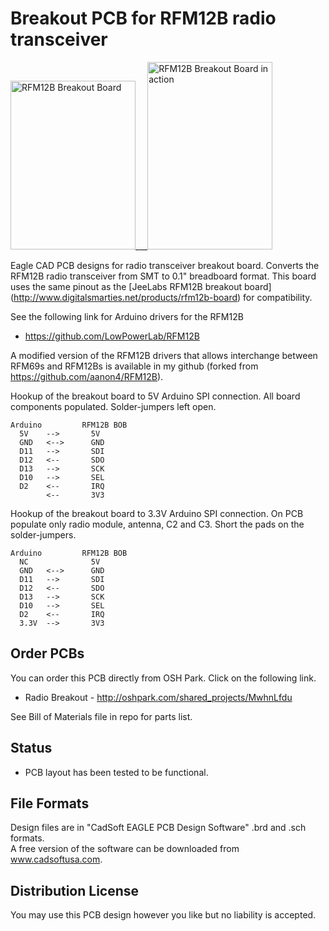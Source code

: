 # Breakout PCB for RFM12B radio transceiver 

<img src="https://raw2.github.com/uChip/RFM12B_BOB/master/RFM12B_BOB.png" alt="RFM12B Breakout Board" height="270" width="200">___<img src="https://raw2.github.com/uChip/RFM12B_BOB/master/RFM12B_BOB.jpg" alt="RFM12B Breakout Board in action" height="300" width="200">

Eagle CAD PCB designs for radio transceiver breakout board. 
Converts the RFM12B radio transceiver from SMT to 0.1" breadboard format.  This board uses the same pinout as the [JeeLabs RFM12B breakout board] (http://www.digitalsmarties.net/products/rfm12b-board) for compatibility.  

See the following link for Arduino drivers for the RFM12B  
  * https://github.com/LowPowerLab/RFM12B

A modified version of the RFM12B drivers that allows interchange between RFM69s and RFM12Bs is available in my github (forked from https://github.com/aanon4/RFM12B).

Hookup of the breakout board to 5V Arduino SPI connection.  All board components populated.  Solder-jumpers left open.  

	Arduino			RFM12B BOB  
	  5V	-->		  5V  
	  GND	<-->	  GND  
	  D11	-->		  SDI  
	  D12	<--		  SDO  
	  D13	-->		  SCK  
	  D10	-->		  SEL  
	  D2	<--		  IRQ  
	  		<--		  3V3  
 
Hookup of the breakout board to 3.3V Arduino SPI connection.  On PCB populate only radio module, antenna, C2 and C3.  Short the pads on the solder-jumpers.  

	Arduino			RFM12B BOB  
	  NC	 		  5V  
	  GND	<-->	  GND  
	  D11	-->		  SDI  
	  D12	<--		  SDO  
	  D13	-->		  SCK  
	  D10	-->		  SEL  
	  D2	<--		  IRQ  
 	  3.3V	-->		  3V3  


## Order PCBs  

You can order this PCB directly from OSH Park.  Click on the following link.  
  * Radio Breakout - http://oshpark.com/shared_projects/MwhnLfdu 

See Bill of Materials file in repo for parts list.  

## Status  
  * PCB layout has been tested to be functional.   

## File Formats  

Design files are in "CadSoft EAGLE PCB Design Software" .brd and .sch formats.  
A free version of the software can be downloaded from www.cadsoftusa.com.  

## Distribution License  

You may use this PCB design however you like but no liability is accepted.  
